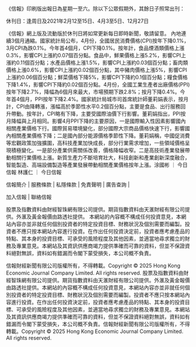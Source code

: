 《信報》印刷版出報日為星期一至六。除以下公眾假期外，其餘日子照常出刊：

休刊日：逢周日及2021年2月12至15日、4月3至5日、12月27日

《信報》網上版及流動版於休刊日將如常更新每日即時新聞，敬請留意。
內地連續3個月通縮。國家統計局公布，4月份，全國居民消費價格(CPI)按年下降0.1%，3月CPI為跌0.1%。今年首4個月，CPI下降0.1%。按年計，食品煙酒類價格上漲0.3%，影響CPI上漲約0.07個百分點。食品中，鮮果價格上漲5.2%，影響CPI上漲約0.11個百分點；水產品價格上漲1.5%，影響CPI上漲約0.03個百分點；畜肉類價格上漲0.6%，影響CPI上漲約0.02個百分點，其中豬肉價格上漲5%，影響CPI上漲約0.06個百分點；鮮菜價格下降5%，影響CPI下降約0.1個百分點；糧食價格下降1.4%，影響CPI下降約0.02個百分點。4月份，全國工業生產者出廠價格(PPI)按年下降2.7%，降幅為6個月來最大，市場預期下跌2.8%；按月下降0.4%。今年首4個月，PPI按年下降2.4%。國家統計局城市司首席統計師董莉娟表示，按月計，CPI由降轉漲，漲幅高於季節性水平0.2個百分點，主要是食品、出行服務回升帶動。按年計，CPI略有下降，主要受國際油價下行影響。董莉娟指出，PPI按月降幅與上月相同。影響4月PPI下降的主要原因，一是國際輸入性因素影響國內相關產業價格下行。國際貿易環境變化，部分國際大宗商品價格快速下行，影響國內相關產業價格下降；二是國內部分能源價格季節性下降。董莉娟稱，中國促消費等宏觀政策加強擴圍，高科技產業加快成長，部分行業需求增加，一些領域價格呈現積極變化。一是部分產業供需關係改善，價格降幅收窄。二是高技術產業發展帶動相關行業價格上漲。新質生產力不斷培育壯大，科技創新和產業創新深度融合，智能製造、高端設備製造等產業發展帶動相關產業價格按年上漲。涂國彬
      		      	 ｜ 
     			       		      	 	今日信報
林護仁
      		      	 ｜ 
     			       		      	 	今日信報

信報簡介 | 
	        服務條款 | 
	        私隱條款 | 
	        免責聲明 | 
	        廣告查詢 | 
			
加入信報 | 
	        聯絡信報

股票及指數資料由財經智珠網有限公司提供。期貨指數資料由天滙財經有限公司提供。外滙及黃金報價由路透社提供。
本網站的內容概不構成任何投資意見，本網站內容亦並非就任何個別投資者的特定投資目標、財務狀況及個別需要而編製。投資者不應只按本網站內容進行投資。在作出任何投資決定前，投資者應考慮產品的特點、其本身的投資目標、可承受的風險程度及其他因素，並適當地尋求獨立的財務及專業意見。本網站及其資訊供應商竭力提供準確而可靠的資料，但並不保證資料絕對無誤，資料如有錯漏而令閣下蒙受損失，本公司概不負責。

信報財經新聞有限公司版權所有，不得轉載。Copyright © 2025 Hong Kong Economic Journal Company Limited. All rights reserved.
股票及指數資料由財經智珠網有限公司提供。期貨指數資料由天滙財經有限公司提供。外滙及黃金報價由路透社提供。本網站的內容概不構成任何投資意見，本網站內容亦並非就任何個別投資者的特定投資目標、財務狀況及個別需要而編製。投資者不應只按本網站內容進行投資。在作出任何投資決定前，投資者應考慮產品的特點、其本身的投資目標、可承受的風險程度及其他因素，並適當地尋求獨立的財務及專業意見。本網站及其資訊供應商竭力提供準確而可靠的資料，但並不保證資料絕對無誤，資料如有錯漏而令閣下蒙受損失，本公司概不負責。信報財經新聞有限公司版權所有，不得轉載。Copyright © 2025 Hong Kong Economic Journal Company Limited. All rights reserved.